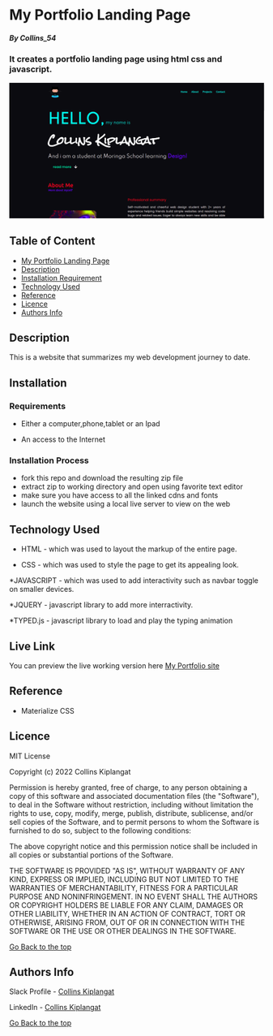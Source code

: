 # My Portfolio Landing Page

##### By Collins_54
### It creates a portfolio landing page using html css and javascript.
![Alt text](./images/pimg.png?raw=true "Title")
## Table of Content

+ [My Portfolio Landing Page](#MyPortfolioLandingPage)
+ [Description](#Description)
+ [Installation Requirement](#Installation)
+ [Technology Used](#Technology-used)
+ [Reference](#reference)
+ [Licence](#licence)
+ [Authors Info](#author-Info)

## Description
<p>This is  a website that summarizes my web development journey to date.</p>

## Installation

### Requirements

* Either a computer,phone,tablet or an Ipad

* An access to the Internet

### Installation Process

- fork this repo and download the resulting zip file
- extract zip to working directory and open using favorite text editor
- make sure you have access to all the linked cdns and fonts 
- launch the website using a local live server to view on the web

## Technology Used
* HTML - which was used to layout the markup of the entire page.

* CSS - which was used to style the page to get its appealing look. 

*JAVASCRIPT - which was used to add interactivity such as navbar toggle on smaller devices.

*JQUERY - javascript library to add more interractivity.

*TYPED.js - javascript library to load and play the typing animation

## Live Link
You can preview the live working version here
[My Portfolio site](https://ckm54.github.io/portfolio-assignment/)

## Reference
* Materialize CSS

## Licence

MIT License

Copyright (c) 2022 Collins Kiplangat

Permission is hereby granted, free of charge, to any person obtaining a copy
of this software and associated documentation files (the "Software"), to deal
in the Software without restriction, including without limitation the rights
to use, copy, modify, merge, publish, distribute, sublicense, and/or sell
copies of the Software, and to permit persons to whom the Software is
furnished to do so, subject to the following conditions:

The above copyright notice and this permission notice shall be included in all
copies or substantial portions of the Software.

THE SOFTWARE IS PROVIDED "AS IS", WITHOUT WARRANTY OF ANY KIND, EXPRESS OR
IMPLIED, INCLUDING BUT NOT LIMITED TO THE WARRANTIES OF MERCHANTABILITY,
FITNESS FOR A PARTICULAR PURPOSE AND NONINFRINGEMENT. IN NO EVENT SHALL THE
AUTHORS OR COPYRIGHT HOLDERS BE LIABLE FOR ANY CLAIM, DAMAGES OR OTHER
LIABILITY, WHETHER IN AN ACTION OF CONTRACT, TORT OR OTHERWISE, ARISING FROM,
OUT OF OR IN CONNECTION WITH THE SOFTWARE OR THE USE OR OTHER DEALINGS IN THE
SOFTWARE.

[Go Back to the top](#MyPortfolioLandingPage)

## Authors Info

Slack Profile - [Collins Kiplangat](https://app.slack.com/client/T0101L740P4/D02TWE6NQ1Z/user_profile/U02TFQD7EKZ)

LinkedIn - [Collins Kiplangat](https://www.linkedin.com/in/collins-kiplangat-a1bab715a/)

[Go Back to the top](#MyPortfolioLandingPage)
